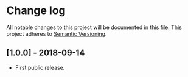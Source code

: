 # Change log

All notable changes to this project will be documented in this file.
This project adheres to [Semantic Versioning](http://semver.org/).

## [1.0.0] - 2018-09-14
- First public release.
